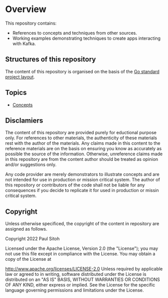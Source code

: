 # Overview

This repository contains:

* References to concepts and techniques from other sources.
* Working examples demonstrating techniques to create apps interacting with Kafka.

## Structures of this repository

The content of this repository is organised on the basis of the [Go standard project layout](https://github.com/golang-standards/project-layout).

## Topics

* [Concepts](./docs/concepts.md)

## Disclamiers

The content of this repository are provided purely for eductional purpose only. For references to other materials, the authenticity of these materials rest with the author of the materials. Any claims made in this content to the reference materials are on the basis on ensuring you know as accurately as possible the source of the information. Otherwise, unreference claims made in this repository are from the content author should be treated as opinion and/or suggestions only.

Any code provider are merely demonstrators to illustrate concepts and are not intended for use in production or mission critical system. The author of this repository or contributors of the code shall not be liable for any consequences if you decide to replicate it for used in production or missin critical system.

## Copyright

Unless otherwise specificed, the copyright of the content in repository are assigned as follows.

Copyright 2022 Paul Sitoh

Licensed under the Apache License, Version 2.0 (the "License"); you may not use this file except in compliance with the License. You may obtain a copy of the License at

http://www.apache.org/licenses/LICENSE-2.0
Unless required by applicable law or agreed to in writing, software distributed under the License is distributed on an "AS IS" BASIS, WITHOUT WARRANTIES OR CONDITIONS OF ANY KIND, either express or implied. See the License for the specific language governing permissions and limitations under the License.